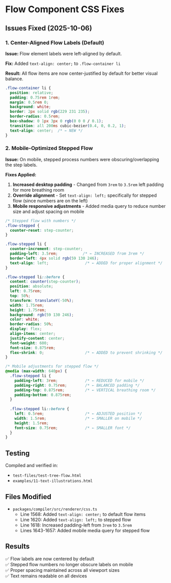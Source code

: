 # Flow Component CSS Fixes

## Issues Fixed (2025-10-06)

### 1. Center-Aligned Flow Labels (Default)

**Issue:** Flow element labels were left-aligned by default.

**Fix:** Added `text-align: center;` to `.flow-container li`

**Result:** All flow items are now center-justified by default for better visual balance.

```css
.flow-container li {
  position: relative;
  padding: 0.75rem 1rem;
  margin: 0.5rem 0;
  background: white;
  border: 2px solid rgb(229 231 235);
  border-radius: 0.5rem;
  box-shadow: 0 1px 3px 0 rgb(0 0 0 / 0.1);
  transition: all 200ms cubic-bezier(0.4, 0, 0.2, 1);
  text-align: center;  /* ← NEW */
}
```

### 2. Mobile-Optimized Stepped Flow

**Issue:** On mobile, stepped process numbers were obscuring/overlapping the step labels.

**Fixes Applied:**

1. **Increased desktop padding** - Changed from `3rem` to `3.5rem` left padding for more breathing room
2. **Override alignment** - Set `text-align: left;` specifically for stepped flow (since numbers are on the left)
3. **Mobile responsive adjustments** - Added media query to reduce number size and adjust spacing on mobile

```css
/* Stepped flow with numbers */
.flow-stepped {
  counter-reset: step-counter;
}

.flow-stepped li {
  counter-increment: step-counter;
  padding-left: 3.5rem;           /* ← INCREASED from 3rem */
  border-left: 4px solid rgb(59 130 246);
  text-align: left;                /* ← ADDED for proper alignment */
}

.flow-stepped li::before {
  content: counter(step-counter);
  position: absolute;
  left: 0.75rem;
  top: 50%;
  transform: translateY(-50%);
  width: 1.75rem;
  height: 1.75rem;
  background: rgb(59 130 246);
  color: white;
  border-radius: 50%;
  display: flex;
  align-items: center;
  justify-content: center;
  font-weight: 600;
  font-size: 0.875rem;
  flex-shrink: 0;                  /* ← ADDED to prevent shrinking */
}

/* Mobile adjustments for stepped flow */
@media (max-width: 640px) {
  .flow-stepped li {
    padding-left: 3rem;            /* ← REDUCED for mobile */
    padding-right: 0.75rem;        /* ← BALANCED padding */
    padding-top: 0.875rem;         /* ← VERTICAL breathing room */
    padding-bottom: 0.875rem;
  }
  
  .flow-stepped li::before {
    left: 0.5rem;                  /* ← ADJUSTED position */
    width: 1.5rem;                 /* ← SMALLER on mobile */
    height: 1.5rem;
    font-size: 0.75rem;            /* ← SMALLER font */
  }
}
```

## Testing

Compiled and verified in:
- `test-files/test-tree-flow.html`
- `examples/11-text-illustrations.html`

## Files Modified

- `packages/compiler/src/renderer/css.ts`
  - Line 1568: Added `text-align: center;` to default flow items
  - Line 1620: Added `text-align: left;` to stepped flow
  - Line 1618: Increased padding-left from `3rem` to `3.5rem`
  - Lines 1643-1657: Added mobile media query for stepped flow

## Results

✅ Flow labels are now centered by default  
✅ Stepped flow numbers no longer obscure labels on mobile  
✅ Proper spacing maintained across all viewport sizes  
✅ Text remains readable on all devices
